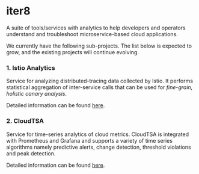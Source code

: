 # iter8

A suite of tools/services with analytics to help developers and operators understand and troubleshoot microservice-based cloud applications.

We currently have the following sub-projects. The list below is expected to grow, and the existing projects will continue evolving.

### 1. Istio Analytics

Service for analyzing distributed-tracing data collected by Istio. It performs statistical aggregation of inter-service calls that can be used for _fine-grain, holistic canary analysis_.

Detailed information can be found [here](istio-analytics/README.md).

### 2. CloudTSA

Service for time-series analytics of cloud metrics. CloudTSA is integrated with Prometheus and Grafana and supports a variety of time series algorithms namely predictive alerts, change detection, threshold violations and peak detection.

Detailed information can be found [here](cloudtsa/README.md).
